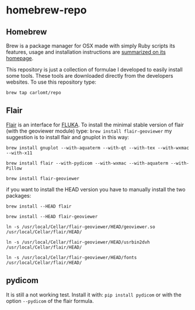 # homebrew-repo

## Homebrew

Brew is a package manager for OSX made with simply Ruby scripts
its features, usage and installation instructions are [summarized on its homepage][brew].

This repository is just a collection of formulae I developed to easily install some tools.
These tools are downloaded directly from the developers websites.
To use this repository type:

`brew tap carlomt/repo`


## Flair

[Flair] is an interface for [FLUKA].
To install the minimal stable version of flair (with the geoviewer module) type:
`brew install flair-geoviewer`
my suggestion is to install flair and gnuplot in this way:

`brew install gnuplot --with-aquaterm --with-qt --with-tex --with-wxmac --with-x11`

`brew install flair --with-pydicom --with-wxmac --with-aquaterm --with-Pillow`

`brew install flair-geoviewer` 

if you want to install the HEAD version you have to manually install the two packages:

`brew install --HEAD flair`

`brew install --HEAD flair-geoviewer`

`ln -s /usr/local/Cellar/flair-geoviewer/HEAD/geoviewer.so  /usr/local/Cellar/flair/HEAD/`

`ln -s /usr/local/Cellar/flair-geoviewer/HEAD/usrbin2dvh  /usr/local/Cellar/flair/HEAD/`

`ln -s /usr/local/Cellar/flair-geoviewer/HEAD/fonts  /usr/local/Cellar/flair/HEAD/`


## pydicom
It is still a not working test. Install it with:
`pip install pydicom`
or with the option `--pydicom` of the flair formula.


[brew]:http://brew.sh
[Flair]:http://www.fluka.org/flair/index.html
[FLUKA]:http://fluka.org/